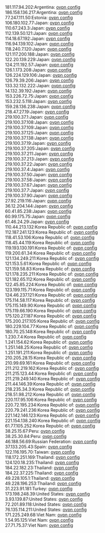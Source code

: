 181.117.94.202:Argentina: [ovpn config](vpn/181_117_94_202.ovpn)  
186.158.136.217:Argentina: [ovpn config](vpn/186_158_136_217.ovpn)  
77.247.111.50:Estonia: [ovpn config](vpn/77_247_111_50.ovpn)  
106.180.102.77:Japan: [ovpn config](vpn/106_180_102_77.ovpn)  
110.67.243.3:Japan: [ovpn config](vpn/110_67_243_3.ovpn)  
112.139.50.121:Japan: [ovpn config](vpn/112_139_50_121.ovpn)  
114.18.67.192:Japan: [ovpn config](vpn/114_18_67_192.ovpn)  
116.94.139.102:Japan: [ovpn config](vpn/116_94_139_102.ovpn)  
118.240.7.120:Japan: [ovpn config](vpn/118_240_7_120.ovpn)  
121.117.200.188:Japan: [ovpn config](vpn/121_117_200_188.ovpn)  
122.20.139.229:Japan: [ovpn config](vpn/122_20_139_229.ovpn)  
124.211.192.57:Japan: [ovpn config](vpn/124_211_192_57.ovpn)  
126.1.173.208:Japan: [ovpn config](vpn/126_1_173_208.ovpn)  
126.224.129.106:Japan: [ovpn config](vpn/126_224_129_106.ovpn)  
126.79.39.206:Japan: [ovpn config](vpn/126_79_39_206.ovpn)  
133.32.132.222:Japan: [ovpn config](vpn/133_32_132_222.ovpn)  
14.132.39.192:Japan: [ovpn config](vpn/14_132_39_192.ovpn)  
153.226.72.75:Japan: [ovpn config](vpn/153_226_72_75.ovpn)  
153.232.5.118:Japan: [ovpn config](vpn/153_232_5_118.ovpn)  
159.28.136.238:Japan: [ovpn config](vpn/159_28_136_238.ovpn)  
218.47.27.19:Japan: [ovpn config](vpn/218_47_27_19.ovpn)  
219.100.37.1:Japan: [ovpn config](vpn/219_100_37_1.ovpn)  
219.100.37.108:Japan: [ovpn config](vpn/219_100_37_108.ovpn)  
219.100.37.109:Japan: [ovpn config](vpn/219_100_37_109.ovpn)  
219.100.37.125:Japan: [ovpn config](vpn/219_100_37_125.ovpn)  
219.100.37.138:Japan: [ovpn config](vpn/219_100_37_138.ovpn)  
219.100.37.19:Japan: [ovpn config](vpn/219_100_37_19.ovpn)  
219.100.37.205:Japan: [ovpn config](vpn/219_100_37_205.ovpn)  
219.100.37.211:Japan: [ovpn config](vpn/219_100_37_211.ovpn)  
219.100.37.213:Japan: [ovpn config](vpn/219_100_37_213.ovpn)  
219.100.37.22:Japan: [ovpn config](vpn/219_100_37_22.ovpn)  
219.100.37.4:Japan: [ovpn config](vpn/219_100_37_4.ovpn)  
219.100.37.50:Japan: [ovpn config](vpn/219_100_37_50.ovpn)  
219.100.37.58:Japan: [ovpn config](vpn/219_100_37_58.ovpn)  
219.100.37.67:Japan: [ovpn config](vpn/219_100_37_67.ovpn)  
219.100.37.7:Japan: [ovpn config](vpn/219_100_37_7.ovpn)  
219.100.37.90:Japan: [ovpn config](vpn/219_100_37_90.ovpn)  
27.92.219.116:Japan: [ovpn config](vpn/27_92_219_116.ovpn)  
36.12.204.144:Japan: [ovpn config](vpn/36_12_204_144.ovpn)  
60.41.85.238:Japan: [ovpn config](vpn/60_41_85_238.ovpn)  
60.99.175.75:Japan: [ovpn config](vpn/60_99_175_75.ovpn)  
61.46.24.29:Japan: [ovpn config](vpn/61_46_24_29.ovpn)  
110.44.213.132:Korea Republic of: [ovpn config](vpn/110_44_213_132.ovpn)  
112.187.241.123:Korea Republic of: [ovpn config](vpn/112_187_241_123.ovpn)  
118.41.53.106:Korea Republic of: [ovpn config](vpn/118_41_53_106.ovpn)  
118.45.44.119:Korea Republic of: [ovpn config](vpn/118_45_44_119.ovpn)  
119.193.130.191:Korea Republic of: [ovpn config](vpn/119_193_130_191.ovpn)  
119.200.61.34:Korea Republic of: [ovpn config](vpn/119_200_61_34.ovpn)  
121.134.249.211:Korea Republic of: [ovpn config](vpn/121_134_249_211.ovpn)  
121.153.5.61:Korea Republic of: [ovpn config](vpn/121_153_5_61.ovpn)  
121.159.58.83:Korea Republic of: [ovpn config](vpn/121_159_58_83.ovpn)  
121.178.235.211:Korea Republic of: [ovpn config](vpn/121_178_235_211.ovpn)  
121.182.65.112:Korea Republic of: [ovpn config](vpn/121_182_65_112.ovpn)  
122.45.85.224:Korea Republic of: [ovpn config](vpn/122_45_85_224.ovpn)  
123.199.115.71:Korea Republic of: [ovpn config](vpn/123_199_115_71.ovpn)  
124.46.237.121:Korea Republic of: [ovpn config](vpn/124_46_237_121.ovpn)  
175.114.58.117:Korea Republic of: [ovpn config](vpn/175_114_58_117.ovpn)  
175.115.149.90:Korea Republic of: [ovpn config](vpn/175_115_149_90.ovpn)  
175.119.66.190:Korea Republic of: [ovpn config](vpn/175_119_66_190.ovpn)  
175.120.27.187:Korea Republic of: [ovpn config](vpn/175_120_27_187.ovpn)  
175.200.217.105:Korea Republic of: [ovpn config](vpn/175_200_217_105.ovpn)  
180.229.104.77:Korea Republic of: [ovpn config](vpn/180_229_104_77.ovpn)  
180.70.25.148:Korea Republic of: [ovpn config](vpn/180_70_25_148.ovpn)  
1.230.7.4:Korea Republic of: [ovpn config](vpn/1_230_7_4.ovpn)  
1.241.154.62:Korea Republic of: [ovpn config](vpn/1_241_154_62.ovpn)  
1.251.148.25:Korea Republic of: [ovpn config](vpn/1_251_148_25.ovpn)  
1.251.191.211:Korea Republic of: [ovpn config](vpn/1_251_191_211.ovpn)  
210.205.28.15:Korea Republic of: [ovpn config](vpn/210_205_28_15.ovpn)  
210.99.69.161:Korea Republic of: [ovpn config](vpn/210_99_69_161.ovpn)  
211.212.219.162:Korea Republic of: [ovpn config](vpn/211_212_219_162.ovpn)  
211.215.123.44:Korea Republic of: [ovpn config](vpn/211_215_123_44.ovpn)  
211.219.249.140:Korea Republic of: [ovpn config](vpn/211_219_249_140.ovpn)  
211.44.146.39:Korea Republic of: [ovpn config](vpn/211_44_146_39.ovpn)  
218.235.34.3:Korea Republic of: [ovpn config](vpn/218_235_34_3.ovpn)  
218.51.98.212:Korea Republic of: [ovpn config](vpn/218_51_98_212.ovpn)  
220.117.95.106:Korea Republic of: [ovpn config](vpn/220_117_95_106.ovpn)  
220.72.195.234:Korea Republic of: [ovpn config](vpn/220_72_195_234.ovpn)  
220.79.241.236:Korea Republic of: [ovpn config](vpn/220_79_241_236.ovpn)  
221.142.146.123:Korea Republic of: [ovpn config](vpn/221_142_146_123.ovpn)  
221.154.138.240:Korea Republic of: [ovpn config](vpn/221_154_138_240.ovpn)  
61.77.105.252:Korea Republic of: [ovpn config](vpn/61_77_105_252.ovpn)  
38.25.15.67:Peru: [ovpn config](vpn/38_25_15_67.ovpn)  
38.25.30.84:Peru: [ovpn config](vpn/38_25_30_84.ovpn)  
46.188.56.69:Russian Federation: [ovpn config](vpn/46_188_56_69.ovpn)  
37.133.205.43:Spain: [ovpn config](vpn/37_133_205_43.ovpn)  
122.116.195.70:Taiwan: [ovpn config](vpn/122_116_195_70.ovpn)  
118.172.251.169:Thailand: [ovpn config](vpn/118_172_251_169.ovpn)  
124.120.18.235:Thailand: [ovpn config](vpn/124_120_18_235.ovpn)  
184.22.182.23:Thailand: [ovpn config](vpn/184_22_182_23.ovpn)  
184.22.37.225:Thailand: [ovpn config](vpn/184_22_37_225.ovpn)  
49.228.105.1:Thailand: [ovpn config](vpn/49_228_105_1.ovpn)  
49.228.196.253:Thailand: [ovpn config](vpn/49_228_196_253.ovpn)  
31.223.91.181:Turkey: [ovpn config](vpn/31_223_91_181.ovpn)  
173.198.248.39:United States: [ovpn config](vpn/173_198_248_39.ovpn)  
3.93.139.87:United States: [ovpn config](vpn/3_93_139_87.ovpn)  
72.201.89.118:United States: [ovpn config](vpn/72_201_89_118.ovpn)  
76.135.114.211:United States: [ovpn config](vpn/76_135_114_211.ovpn)  
171.225.249.68:Viet Nam: [ovpn config](vpn/171_225_249_68.ovpn)  
1.54.95.125:Viet Nam: [ovpn config](vpn/1_54_95_125.ovpn)  
27.71.75.37:Viet Nam: [ovpn config](vpn/27_71_75_37.ovpn)  
